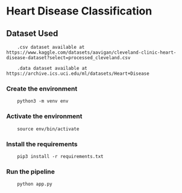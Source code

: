 # Heart Disease Classification

## Dataset Used

```
    .csv dataset available at https://www.kaggle.com/datasets/aavigan/cleveland-clinic-heart-disease-dataset?select=processed_cleveland.csv
```
``` 
    .data dataset available at https://archive.ics.uci.edu/ml/datasets/Heart+Disease
```

### Create the environment

```
    python3 -m venv env 
```

### Activate the environment

```
    source env/bin/activate
```

### Install the requirements

```
    pip3 install -r requirements.txt
```

### Run the pipeline

```
    python app.py
```